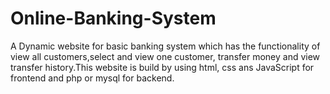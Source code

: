 # Online-Banking-System
 A Dynamic website for basic banking system which has the functionality of view all customers,select and view one customer, transfer money and view transfer history.This website is build by using html, css ans JavaScript for frontend and php or mysql for backend.

